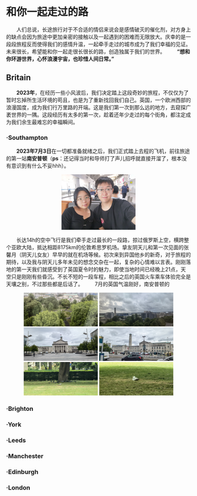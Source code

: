 # 和你一起走过的路

&emsp;&emsp;人们总说，长途旅行对于不合适的情侣来说会是感情破灭的催化剂，对方身上的缺点会因为旅途中更加亲密的接触以及一起遇到的困难而无限放大。庆幸的是一段段旅程反而使得我们的感情升温，一起牵手走过的城市成为了我们幸福的见证。未来很长，希望能和你一起走很长很长的路，创造独属于我们的世界。
&emsp;&emsp;**“想和你环游世界，心怀浪漫宇宙，也珍惜人间日常。”**

## Britain

&emsp;&emsp;**2023年**，在经历一些小风波后，我们决定踏上这段奇妙的旅程，不仅仅为了暂时忘掉所生活环境的苟且，也是为了重新找回我们自己。英国，一个欧洲西部的浪漫国度，成为我们行万里路的开端。这是我们第一次到那么远的地方，去窥探广袤世界的一隅。这段经历有太多的第一次，趁着还年少走过的每个街角，都注定成为我们余生最难忘的幸福瞬间。

### ·Southampton

&emsp;&emsp;**2023年7月3日**在一切都准备就绪之后，我们正式踏上去程的飞机，前往旅途的第一站**南安普顿**（**ps**：还记得当时和导师打了声儿招呼就直接开溜了，根本没有意识到有什么不妥hhh）。
<div style="text-align:center">
  <img src="https://raw.githubusercontent.com/tlc191026/tlc191026.github.io/master/img/travel/UK/2023.7.3-首都机场.jpg" alt="首都机场合影" style="max-width:40%; display:inline-block">
</div>

&emsp;&emsp;长达14h的空中飞行是我们牵手走过最长的一段路，掠过俄罗斯上空，横跨整个亚欧大陆，抵达相距8175km的伦敦希思罗机场。挚友阴天儿和第一次见面的张馨月（阴天儿女友）早早的就在机场等候。初次来到异国他乡的新奇，对于旅程的期待，以及我与阴天儿多年未见的想念交杂在一起，复杂的心情难以言表。刚刚落地的第一天我们就感受到了英国夏令时的魅力，即使当地时间已经晚上21点，天空只是刚刚有些昏沉。不长不短的一段车程，相比之后的英国火车乘车体验完全是天壤之别，不过那些都是后话了。
&emsp;&emsp;7月的英国气温刚好，南安普顿的
<div style="text-align:center">
  <img src="https://raw.githubusercontent.com/tlc191026/tlc191026.github.io/master/img/travel/UK/2023.7.4-南安普顿1.jpg" alt="南安普顿" style="max-width:40%; display:inline-block">
  <img src="https://raw.githubusercontent.com/tlc191026/tlc191026.github.io/master/img/travel/UK/2023.7.4-南安普顿2.jpg" alt="南安普顿" style="max-width:40%; display:inline-block">
  <img src="https://raw.githubusercontent.com/tlc191026/tlc191026.github.io/master/img/travel/UK/2023.7.4-南安普顿3.jpg" alt="南安普顿" style="max-width:40%; display:inline-block">
  <img src="https://raw.githubusercontent.com/tlc191026/tlc191026.github.io/master/img/travel/UK/2023.7.4-南安普顿4.jpg" alt="南安普顿" style="max-width:40%; display:inline-block">
  <img src="https://raw.githubusercontent.com/tlc191026/tlc191026.github.io/master/img/travel/UK/2023.7.4-南安普顿5.jpg" alt="南安普顿" style="max-width:40%; display:inline-block">
  <img src="https://raw.githubusercontent.com/tlc191026/tlc191026.github.io/master/img/travel/UK/2023.7.4-南安普顿6.jpg" alt="南安普顿" style="max-width:40%; display:inline-block">
</div>

### ·Brighton

### ·York

### ·Leeds

### ·Manchester

### ·Edinburgh

### ·London
